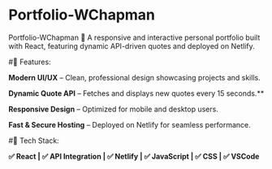 # Portfolio-WChapman
Portfolio-WChapman 🚀 A responsive and interactive personal portfolio built with React, featuring dynamic API-driven quotes and deployed on Netlify.

#🔹 Features:

**Modern UI/UX** – Clean, professional design showcasing projects and skills.

**Dynamic Quote API** – Fetches and displays new quotes every 15 seconds.**

**Responsive Design** – Optimized for mobile and desktop users.

**Fast & Secure Hosting** – Deployed on Netlify for seamless performance.

#🔧 Tech Stack:

**✅ React | ✅ API Integration | ✅ Netlify | ✅ JavaScript | ✅ CSS | ✅ VSCode**
